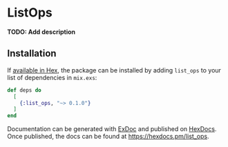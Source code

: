 # ListOps

**TODO: Add description**

## Installation

If [available in Hex](https://hex.pm/docs/publish), the package can be installed
by adding `list_ops` to your list of dependencies in `mix.exs`:

```elixir
def deps do
  [
    {:list_ops, "~> 0.1.0"}
  ]
end
```

Documentation can be generated with [ExDoc](https://github.com/elixir-lang/ex_doc)
and published on [HexDocs](https://hexdocs.pm). Once published, the docs can
be found at <https://hexdocs.pm/list_ops>.


